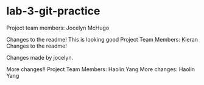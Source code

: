# lab-3-git-practice

Project team members:
Jocelyn McHugo

Changes to the readme!
This is looking good
Project Team Members:
Kieran
Changes to the readme!

Changes made by jocelyn.

More changes!!
Project Team Members: Haolin Yang
More changes: Haolin Yang